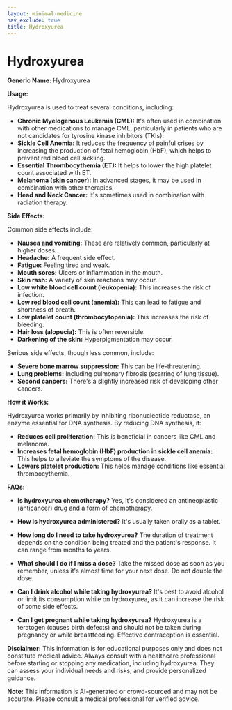 ```yaml
---
layout: minimal-medicine
nav_exclude: true
title: Hydroxyurea
---
```


# Hydroxyurea

**Generic Name:** Hydroxyurea

**Usage:**

Hydroxyurea is used to treat several conditions, including:

* **Chronic Myelogenous Leukemia (CML):**  It's often used in combination with other medications to manage CML, particularly in patients who are not candidates for tyrosine kinase inhibitors (TKIs).
* **Sickle Cell Anemia:** It reduces the frequency of painful crises by increasing the production of fetal hemoglobin (HbF), which helps to prevent red blood cell sickling.
* **Essential Thrombocythemia (ET):**  It helps to lower the high platelet count associated with ET.
* **Melanoma (skin cancer):** In advanced stages, it may be used in combination with other therapies.
* **Head and Neck Cancer:** It's sometimes used in combination with radiation therapy.


**Side Effects:**

Common side effects include:

* **Nausea and vomiting:** These are relatively common, particularly at higher doses.
* **Headache:**  A frequent side effect.
* **Fatigue:**  Feeling tired and weak.
* **Mouth sores:**  Ulcers or inflammation in the mouth.
* **Skin rash:**  A variety of skin reactions may occur.
* **Low white blood cell count (leukopenia):** This increases the risk of infection.
* **Low red blood cell count (anemia):** This can lead to fatigue and shortness of breath.
* **Low platelet count (thrombocytopenia):** This increases the risk of bleeding.
* **Hair loss (alopecia):**  This is often reversible.
* **Darkening of the skin:**  Hyperpigmentation may occur.

Serious side effects, though less common, include:

* **Severe bone marrow suppression:** This can be life-threatening.
* **Lung problems:**  Including pulmonary fibrosis (scarring of lung tissue).
* **Second cancers:**  There's a slightly increased risk of developing other cancers.


**How it Works:**

Hydroxyurea works primarily by inhibiting ribonucleotide reductase, an enzyme essential for DNA synthesis.  By reducing DNA synthesis, it:

* **Reduces cell proliferation:** This is beneficial in cancers like CML and melanoma.
* **Increases fetal hemoglobin (HbF) production in sickle cell anemia:** This helps to alleviate the symptoms of the disease.
* **Lowers platelet production:** This helps manage conditions like essential thrombocythemia.


**FAQs:**

* **Is hydroxyurea chemotherapy?**  Yes, it's considered an antineoplastic (anticancer) drug and a form of chemotherapy.

* **How is hydroxyurea administered?** It's usually taken orally as a tablet.

* **How long do I need to take hydroxyurea?** The duration of treatment depends on the condition being treated and the patient's response. It can range from months to years.

* **What should I do if I miss a dose?**  Take the missed dose as soon as you remember, unless it's almost time for your next dose. Do not double the dose.

* **Can I drink alcohol while taking hydroxyurea?**  It's best to avoid alcohol or limit its consumption while on hydroxyurea, as it can increase the risk of some side effects.

* **Can I get pregnant while taking hydroxyurea?** Hydroxyurea is a teratogen (causes birth defects) and should not be taken during pregnancy or while breastfeeding.  Effective contraception is essential.


**Disclaimer:** This information is for educational purposes only and does not constitute medical advice.  Always consult with a healthcare professional before starting or stopping any medication, including hydroxyurea.  They can assess your individual needs and risks, and provide personalized guidance.


**Note:** This information is AI-generated or crowd-sourced and may not be accurate. Please consult a medical professional for verified advice.